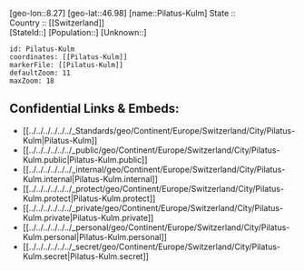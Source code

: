﻿---
location: [46.98,8.27] 
mapzoom: [7,12] 
mapmarker: city 
type: City
tags:
- geo/City


SpocWebEntityId: 33371
isDeleted: false
confidential: public

---
[geo-lon::8.27] 
[geo-lat::46.98] 
[name::Pilatus-Kulm] 
State ::  
Country :: [[Switzerland]]  
[StateId::] 
[Population::] 
[Unknown::] 


```leaflet
id: Pilatus-Kulm
coordinates: [[Pilatus-Kulm]] 
markerFile: [[Pilatus-Kulm]] 
defaultZoom: 11 
maxZoom: 18
```


## Confidential Links & Embeds: 
- [[../../../../../../_Standards/geo/Continent/Europe/Switzerland/City/Pilatus-Kulm|Pilatus-Kulm]] 
- [[../../../../../../_public/geo/Continent/Europe/Switzerland/City/Pilatus-Kulm.public|Pilatus-Kulm.public]] 
- [[../../../../../../_internal/geo/Continent/Europe/Switzerland/City/Pilatus-Kulm.internal|Pilatus-Kulm.internal]] 
- [[../../../../../../_protect/geo/Continent/Europe/Switzerland/City/Pilatus-Kulm.protect|Pilatus-Kulm.protect]] 
- [[../../../../../../_private/geo/Continent/Europe/Switzerland/City/Pilatus-Kulm.private|Pilatus-Kulm.private]] 
- [[../../../../../../_personal/geo/Continent/Europe/Switzerland/City/Pilatus-Kulm.personal|Pilatus-Kulm.personal]] 
- [[../../../../../../_secret/geo/Continent/Europe/Switzerland/City/Pilatus-Kulm.secret|Pilatus-Kulm.secret]] 
